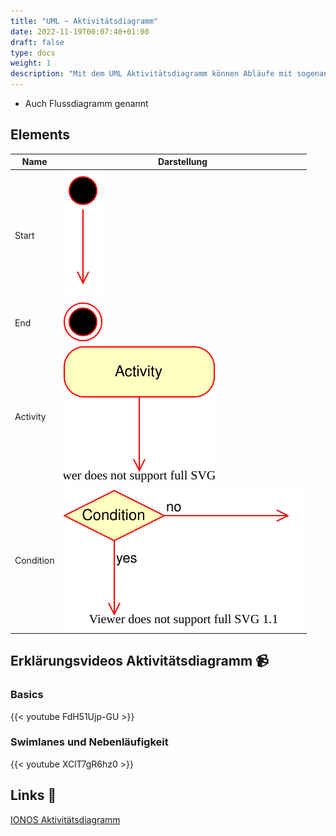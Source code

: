```yaml
---
title: "UML ~ Aktivitätsdiagramm"
date: 2022-11-19T00:07:40+01:00
draft: false
type: docs
weight: 1
description: "Mit dem UML Aktivitätsdiagramm können Abläufe mit sogenannten Aktivitäten sinnvoll dargestellt werden."
---
```


- Auch Flussdiagramm genannt

## Elements

| Name      | Darstellung                                          |
| --------- | ---------------------------------------------------- |
| Start     | ![Start Aktivitätsdiagramm UML](./Start.svg)         |
| End       | ![End Aktivitätsdiagramm UML](./End.svg)             |
| Activity  | ![Activity Aktivitätsdiagramm UML](./Activity.svg)   |
| Condition | ![Condition Aktivitätsdiagramm UML](./Condition.svg) |

## Erklärungsvideos Aktivitätsdiagramm 📹

### Basics

{{< youtube FdH51Ujp-GU >}}

### Swimlanes und Nebenläufigkeit

{{< youtube XClT7gR6hz0 >}}

## Links 🔗

[IONOS Aktivitätsdiagramm](https://www.ionos.de/digitalguide/websites/web-entwicklung/uml-aktivitaetsdiagramme/)
